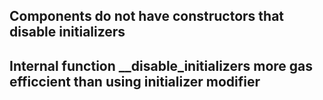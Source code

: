 ## Components do not have constructors that disable initializers 

## Internal function __disable_initializers more gas efficcient than using initializer modifier